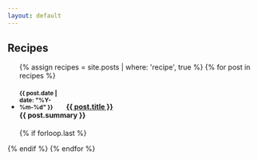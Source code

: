 ```yaml
---
layout: default
---
```


## Recipes

<ul class="related-posts">

{% assign recipes = site.posts | where: 'recipe', true %}
{% for post in recipes %}
    <li class="main-page-list">
        <h4>
            <div style="display: inline-block; width: 90px">
                <small>{{ post.date | date: "%Y-%m-%d" }}</small>
            </div>
        <a class="una" href="{{ site.baseurl }}{{ post.url }}">
            <span>{{ post.title }}</span>
        </a>
        <span class="brsmall"></span>
        <div class="post-summary">
        {{ post.summary }}
        </div>
        </h4>
    </li>
    {% if forloop.last %}</ul>{% endif %}
{% endfor %}